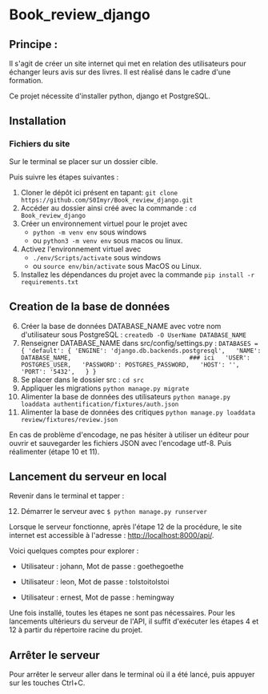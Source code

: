 # Book_review_django

## Principe :
Il s'agit de créer un site internet qui met en relation des utilisateurs pour échanger leurs avis sur des livres. Il est réalisé dans le cadre d'une formation.

Ce projet nécessite d'installer python, django et PostgreSQL.

## Installation
### Fichiers du site
Sur le terminal se placer sur un dossier cible.

Puis suivre les étapes suivantes :
1. Cloner le dépôt ici présent en tapant: `git clone https://github.com/S0Imyr/Book_review_django.git`
2. Accéder au dossier ainsi créé avec la commande : `cd Book_review_django`
3. Créer un environnement virtuel pour le projet avec 
    - `python -m venv env` sous windows 
    - ou `python3 -m venv env` sous macos ou linux.
4. Activez l'environnement virtuel avec 
    - `./env/Scripts/activate` sous windows 
    - ou `source env/bin/activate` sous MacOS ou Linux.
5. Installez les dépendances du projet avec la commande `pip install -r requirements.txt`

## Creation de la base de données

6. Créer la base de données DATABASE_NAME avec votre nom d'utilisateur sous PostgreSQL : `createdb -O UserName DATABASE_NAME`
7. Renseigner DATABASE_NAME dans src/config/settings.py :
`DATABASES = {
    'default': {
        'ENGINE': 'django.db.backends.postgresql',  
        'NAME': DATABASE_NAME,                                 ### ici  
        'USER': POSTGRES_USER,  
        'PASSWORD': POSTGRES_PASSWORD,  
        'HOST': '',  
        'PORT': '5432',  
    }
}`
8. Se placer dans le dossier src : `cd src`
9. Appliquer les migrations `python manage.py migrate`
10. Alimenter la base de données des utilisateurs `python manage.py loaddata authentification/fixtures/auth.json`
11. Alimenter la base de données des critiques `python manage.py loaddata review/fixtures/review.json`

En cas de problème d'encodage, ne pas hésiter à utiliser un éditeur pour ouvrir et sauvegarder les fichiers JSON avec l'encodage utf-8. Puis réalimenter (étape 10 et 11).

## Lancement du serveur en local
Revenir dans le terminal et tapper :

12. Démarrer le serveur avec `$ python manage.py runserver`

Lorsque le serveur fonctionne, après l'étape 12 de la procédure, le site internet est accessible à l'adresse : [http://localhost:8000/api/](http://localhost:8000/api/).

Voici quelques comptes pour explorer :
  - Utilisateur : johann, 
  Mot de passe : goethegoethe

  - Utilisateur : leon, 
  Mot de passe : tolstoitolstoi

  - Utilisateur : ernest, 
  Mot de passe : hemingway

Une fois installé, toutes les étapes ne sont pas nécessaires. Pour les lancements ultérieurs du serveur de l'API, il suffit d'exécuter les étapes 4 et 12 à partir du répertoire racine du projet.

## Arrêter le serveur

Pour arrêter le serveur aller dans le terminal où il a été lancé, puis appuyer sur les touches Ctrl+C.


